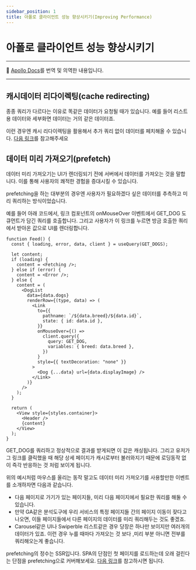 ```yaml
---
sidebar_position: 1
title: 아폴로 클라이언트 성능 향상시키기(Improving Performance)
---
```


# 아폴로 클라이언트 성능 향상시키기

---

🧹 [Apollo Docs](https://www.apollographql.com/docs/react/performance/performance/)를 번역 및 의역한 내용입니다.

---

## 캐시데이터 리다이렉팅(cache redirecting)

종종 쿼리가 다르다는 이유로 똑같은 데이터가 요청될 때가 있습니다. 예를 들어 리스트용 데이터와 세부화면 데이터는 거의 같은 데이터죠.

이런 경우엔 캐시 리다이렉팅을 활용해서 추가 쿼리 없이 데이터를 페치해올 수 있습니다. [다음 링크](https://hojunin.github.io/apollo-client-docs/docs/caching/advanced#%EC%BA%90%EC%8B%9C-%EB%A6%AC%EB%8B%A4%EC%9D%B4%EB%A0%89%ED%8C%85)를 참고해주세요

## 데이터 미리 가져오기(prefetch)

데이터 미리 가져오기는 UI가 렌더링되기 전에 서버에서 데이터를 가져오는 것을 말합니다. 이를 통해 사용자의 쾌적한 경험을 증대시킬 수 있습니다.

prefetching을 하는 대부분의 경우엔 사용자가 필요하겠다 싶은 데이터를 추측하고 미리 쿼리하는 방식이었습니다.

예를 들어 아래 코드에서, 링크 컴포넌트의 onMouseOver 이벤트에서 GET_DOG 도큐먼트가 담긴 쿼리를 호출합니다. 그리고 사용자가 이 링크를 누르면 방금 호출한 쿼리에서 받아온 값으로 UI를 렌더링합니다.

```tsx
function Feed() {
  const { loading, error, data, client } = useQuery(GET_DOGS);

  let content;
  if (loading) {
    content = <Fetching />;
  } else if (error) {
    content = <Error />;
  } else {
    content = (
      <DogList
        data={data.dogs}
        renderRow={(type, data) => (
          <Link
            to={{
              pathname: `/${data.breed}/${data.id}`,
              state: { id: data.id },
            }}
            onMouseOver={() =>
              client.query({
                query: GET_DOG,
                variables: { breed: data.breed },
              })
            }
            style={{ textDecoration: "none" }}
          >
            <Dog {...data} url={data.displayImage} />
          </Link>
        )}
      />
    );
  }

  return (
    <View style={styles.container}>
      <Header />
      {content}
    </View>
  );
}
```

GET_DOG를 쿼리하고 정상적으로 결과를 받게되면 이 값은 캐싱됩니다. 그리고 유저가 그 링크를 클릭했을 때 해당 상세 페이지가 캐시로부터 불러와지기 때문에 로딩동작 없이 즉각 반응하는 것 처럼 보이게 됩니다.

위의 예시처럼 마우스를 올리는 동작 말고도 데이터 미리 가져오기를 사용할만한 이벤트를 소개하자면 다음과 같습니다.

- 다음 페이지로 가기가 있는 페이지들, 미리 다음 페이지에서 필요한 쿼리를 해둘 수 있습니다.
- 만약 GA같은 분석도구에 우리 서비스의 특정 페이지들 간의 페이지 이동이 잦다고 나오면, 이들 페이지들에서 다른 페이지의 데이터를 미리 쿼리해두는 것도 좋겠죠.
- Carousel같은 UI나 Swiperble 리스트같은 경우 당장은 하나만 보이지만 여러개의 데이터가 있죠. 이런 경우 누를 때마다 가져오는 것 보다 ,미리 부분 아니면 전부를 쿼리해오는게 좋습니다.

prefetching의 정수는 SSR입니다. SPA의 단점인 첫 페이지를 로드하는데 오래 걸린다는 단점을 prefetching으로 커버해보세요. [다음 링크](https://www.apollographql.com/docs/react/performance/server-side-rendering/#rehydrating-the-client-side-cache)를 참고하시면 됩니다.
